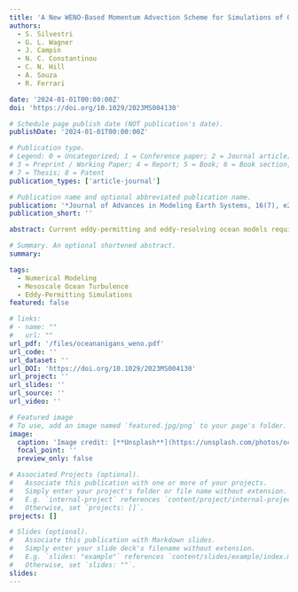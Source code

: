 ```yaml
---
title: 'A New WENO-Based Momentum Advection Scheme for Simulations of Ocean Mesoscale Turbulence'
authors:
  - S. Silvestri
  - G. L. Wagner
  - J. Campin
  - N. C. Constantinou
  - C. N. Hill
  - A. Souza
  - R. Ferrari

date: '2024-01-01T00:00:00Z'
doi: 'https://doi.org/10.1029/2023MS004130'

# Schedule page publish date (NOT publication's date).
publishDate: '2024-01-01T00:00:00Z'

# Publication type.
# Legend: 0 = Uncategorized; 1 = Conference paper; 2 = Journal article;
# 3 = Preprint / Working Paper; 4 = Report; 5 = Book; 6 = Book section;
# 7 = Thesis; 8 = Patent
publication_types: ['article-journal']

# Publication name and optional abbreviated publication name.
publication: '*Journal of Advances in Modeling Earth Systems, 16(7), e2023MS004130*'
publication_short: ''

abstract: Current eddy-permitting and eddy-resolving ocean models require dissipation to prevent a spurious accumulation of enstrophy at the grid scale. We introduce a new numerical scheme for momentum advection in large-scale ocean models that involves upwinding through a weighted essentially non-oscillatory (WENO) reconstruction. The new scheme provides implicit dissipation and thereby avoids the need for an additional explicit dissipation that may require calibration of unknown parameters. This approach uses the rotational, "vector invariant" formulation of the momentum advection operator that is widely employed by global general circulation models. A novel formulation of the WENO "smoothness indicators" is key for avoiding excessive numerical dissipation of kinetic energy and enstrophy at grid-resolved scales. We test the new advection scheme against a standard approach that combines explicit dissipation with a dispersive discretization of the rotational advection operator in two scenarios: (a) two-dimensional turbulence and (b) three-dimensional baroclinic equilibration. In both cases, the solutions are stable, free from dispersive artifacts, and achieve increased "effective" resolution compared to other approaches commonly used in ocean models.

# Summary. An optional shortened abstract.
summary: 

tags:
  - Numerical Modeling
  - Mesoscale Ocean Turbulence
  - Eddy-Permitting Simulations
featured: false

# links:
# - name: ""
#   url: ""
url_pdf: '/files/oceananigans_weno.pdf'
url_code: ''
url_dataset: ''
url_DOI: 'https://doi.org/10.1029/2023MS004130'
url_project: ''
url_slides: ''
url_source: ''
url_video: ''

# Featured image
# To use, add an image named `featured.jpg/png` to your page's folder.
image:
  caption: 'Image credit: [**Unsplash**](https://unsplash.com/photos/ocean)'
  focal_point: ''
  preview_only: false

# Associated Projects (optional).
#   Associate this publication with one or more of your projects.
#   Simply enter your project's folder or file name without extension.
#   E.g. `internal-project` references `content/project/internal-project/index.md`.
#   Otherwise, set `projects: []`.
projects: []

# Slides (optional).
#   Associate this publication with Markdown slides.
#   Simply enter your slide deck's filename without extension.
#   E.g. `slides: "example"` references `content/slides/example/index.md`.
#   Otherwise, set `slides: ""`.
slides:
---
```

